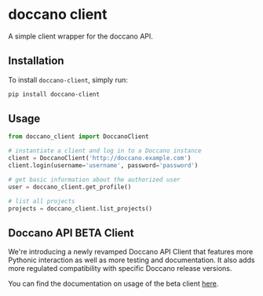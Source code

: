 # doccano client

A simple client wrapper for the doccano API.

## Installation

To install `doccano-client`, simply run:

```bash
pip install doccano-client
```

## Usage

```python
from doccano_client import DoccanoClient

# instantiate a client and log in to a Doccano instance
client = DoccanoClient('http://doccano.example.com')
client.login(username='username', password='password')

# get basic information about the authorized user
user = doccano_client.get_profile()

# list all projects
projects = doccano_client.list_projects()
```

## Doccano API BETA Client

We're introducing a newly revamped Doccano API Client that features more Pythonic interaction as well as more testing and documentation. It also adds more regulated compatibility with specific Doccano release versions.

You can find the documentation on usage of the beta client [here](doccano_client/beta/README.md).

